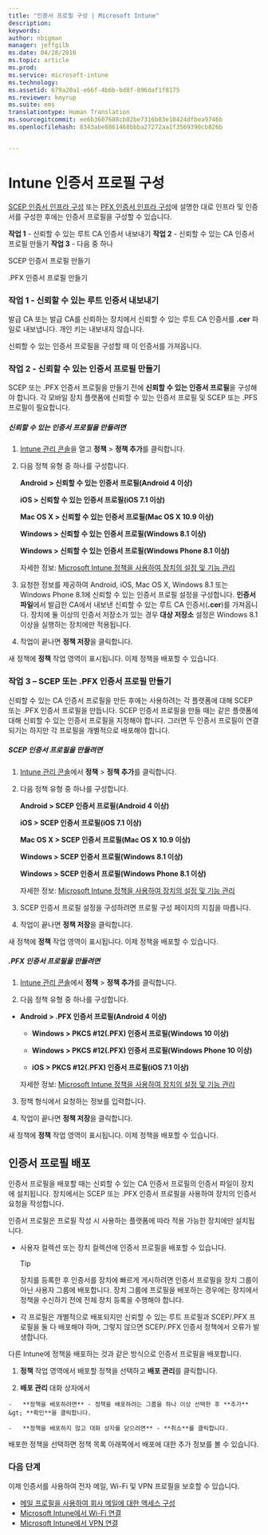 ```yaml
---
title: "인증서 프로필 구성 | Microsoft Intune"
description: 
keywords: 
author: nbigman
manager: jeffgilb
ms.date: 04/28/2016
ms.topic: article
ms.prod: 
ms.service: microsoft-intune
ms.technology: 
ms.assetid: 679a20a1-e66f-4b6b-bd8f-896daf1f8175
ms.reviewer: kmyrup
ms.suite: ems
translationtype: Human Translation
ms.sourcegitcommit: ee6b3607688cb02be7316b83e10424dfbea9746b
ms.openlocfilehash: 8343abe8861468bbba27272aa1f3569390cb826b


---
```


# Intune 인증서 프로필 구성
[SCEP 인증서 인프라 구성](configure-certificate-infrastructure-for-scep.md) 또는 [PFX 인증서 인프라 구성](configure-certificate-infrastructure-for-pfx.md)에 설명한 대로 인프라 및 인증서를 구성한 후에는 인증서 프로필을 구성할 수 있습니다.

**작업 1** - 신뢰할 수 있는 루트 CA 인증서 내보내기 **작업 2** - 신뢰할 수 있는 CA 인증서 프로필 만들기 **작업 3** - 다음 중 하나

SCEP 인증서 프로필 만들기

.PFX 인증서 프로필 만들기

### 작업 1 - 신뢰할 수 있는 루트 인증서 내보내기
발급 CA 또는 발급 CA를 신뢰하는 장치에서 신뢰할 수 있는 루트 CA 인증서를 **.cer** 파일로 내보냅니다. 개인 키는 내보내지 않습니다.

신뢰할 수 있는 인증서 프로필을 구성할 때 이 인증서를 가져옵니다.

### 작업 2 - 신뢰할 수 있는 인증서 프로필 만들기
SCEP 또는 .PFX 인증서 프로필을 만들기 전에 **신뢰할 수 있는 인증서 프로필**을 구성해야 합니다. 각 모바일 장치 플랫폼에 신뢰할 수 있는 인증서 프로필 및 SCEP 또는 .PFS 프로필이 필요합니다.

##### 신뢰할 수 있는 인증서 프로필을 만들려면

1.  [Intune 관리 콘솔](https://manage.microsoft.com)을 열고 **정책** &gt; **정책 추가**를 클릭합니다.

2.  다음 정책 유형 중 하나를 구성합니다.

    **Android &gt; 신뢰할 수 있는 인증서 프로필(Android 4 이상)**

    **iOS &gt; 신뢰할 수 있는 인증서 프로필(iOS 7.1 이상)**

    **Mac OS X &gt; 신뢰할 수 있는 인증서 프로필(Mac OS X 10.9 이상)**

    **Windows &gt; 신뢰할 수 있는 인증서 프로필(Windows 8.1 이상)**

    **Windows &gt; 신뢰할 수 있는 인증서 프로필(Windows Phone 8.1 이상)**

    자세한 정보: [Microsoft Intune 정책을 사용하여 장치의 설정 및 기능 관리](manage-settings-and-features-on-your-devices-with-microsoft-intune-policies.md)

3.  요청한 정보를 제공하여 Android, iOS, Mac OS X, Windows 8.1 또는 Windows Phone 8.1에 신뢰할 수 있는 인증서 프로필 설정을 구성합니다. **인증서 파일**에서 발급한 CA에서 내보낸 신뢰할 수 있는 루트 CA 인증서(**.cer**)를 가져옵니다. 장치에 둘 이상의 인증서 저장소가 있는 경우 **대상 저장소** 설정은 Windows 8.1 이상을 실행하는 장치에만 적용됩니다.


4.  작업이 끝나면 **정책 저장**을 클릭합니다.

새 정책에 **정책** 작업 영역이 표시됩니다. 이제 정책을 배포할 수 있습니다.

### 작업 3 – SCEP 또는 .PFX 인증서 프로필 만들기
신뢰할 수 있는 CA 인증서 프로필을 만든 후에는 사용하려는 각 플랫폼에 대해 SCEP 또는 .PFX 인증서 프로필을 만듭니다. SCEP 인증서 프로필을 만들 때는 같은 플랫폼에 대해 신뢰할 수 있는 인증서 프로필을 지정해야 합니다. 그러면 두 인증서 프로필이 연결되기는 하지만 각 프로필을 개별적으로 배포해야 합니다.

##### SCEP 인증서 프로필을 만들려면

1.  [Intune 관리 콘솔](https://manage.microsoft.com)에서 **정책** &gt; **정책 추가**를 클릭합니다.

2.  다음 정책 유형 중 하나를 구성합니다.

    **Android &gt; SCEP 인증서 프로필(Android 4 이상)**

    **iOS &gt; SCEP 인증서 프로필(iOS 7.1 이상)**

    **Mac OS X &gt; SCEP 인증서 프로필(Mac OS X 10.9 이상)**

    **Windows &gt; SCEP 인증서 프로필(Windows 8.1 이상)**

    **Windows &gt; SCEP 인증서 프로필(Windows Phone 8.1 이상)**

    자세한 정보: [Microsoft Intune 정책을 사용하여 장치의 설정 및 기능 관리](manage-settings-and-features-on-your-devices-with-microsoft-intune-policies.md)

3.  SCEP 인증서 프로필 설정을 구성하려면 프로필 구성 페이지의 지침을 따릅니다.

4.  작업이 끝나면 **정책 저장**을 클릭합니다.

새 정책에 **정책** 작업 영역이 표시됩니다. 이제 정책을 배포할 수 있습니다.

##### .PFX 인증서 프로필을 만들려면

1.  [Intune 관리 콘솔](https://manage.microsoft.com)에서 **정책** &gt; **정책 추가**를 클릭합니다.

2.  다음 정책 유형 중 하나를 구성합니다.



-   **Android &gt; .PFX 인증서 프로필(Android 4 이상)**

    -   **Windows &gt; PKCS #12(.PFX) 인증서 프로필(Windows 10 이상)**

    -   **Windows &gt; PKCS #12(.PFX) 인증서 프로필(Windows Phone 10 이상)**

    -    **iOS > PKCS #12(.PFX) 인증서 프로필(iOS 7.1 이상)**    

    자세한 정보: [Microsoft Intune 정책을 사용하여 장치의 설정 및 기능 관리](manage-settings-and-features-on-your-devices-with-microsoft-intune-policies.md)

3.  정책 형식에서 요청하는 정보를 입력합니다.

4.  작업이 끝나면 **정책 저장**을 클릭합니다.

새 정책에 **정책** 작업 영역이 표시됩니다. 이제 정책을 배포할 수 있습니다.

## 인증서 프로필 배포
인증서 프로필을 배포할 때는 신뢰할 수 있는 CA 인증서 프로필의 인증서 파일이 장치에 설치됩니다. 장치에서는 SCEP 또는 .PFX 인증서 프로필을 사용하여 장치의 인증서 요청을 작성합니다.

인증서 프로필은 프로필 작성 시 사용하는 플랫폼에 따라 적용 가능한 장치에만 설치됩니다.

-   사용자 컬렉션 또는 장치 컬렉션에 인증서 프로필을 배포할 수 있습니다.

    > [!TIP]
    > 장치를 등록한 후 인증서를 장치에 빠르게 게시하려면 인증서 프로필을 장치 그룹이 아닌 사용자 그룹에 배포합니다. 장치 그룹에 프로필을 배포하는 경우에는 장치에서 정책을 수신하기 전에 전체 장치 등록을 수행해야 합니다.

-   각 프로필은 개별적으로 배포되지만 신뢰할 수 있는 루트 프로필과 SCEP/.PFX 프로필을 둘 다 배포해야 하며, 그렇지 않으면 SCEP/.PFX 인증서 정책에서 오류가 발생합니다.

다른 Intune에 정책을 배포하는 것과 같은 방식으로 인증서 프로필을 배포합니다.

1.   **정책** 작업 영역에서 배포할 정책을 선택하고 **배포 관리**를 클릭합니다.

2.   **배포 관리** 대화 상자에서

    -   **정책을 배포하려면** - 정책을 배포하려는 그룹을 하나 이상 선택한 후 **추가** &gt; **확인**을 클릭합니다.

    -   **정책을 배포하지 않고 대화 상자를 닫으려면** - **취소**를 클릭합니다.

배포한 정책을 선택하면 정책 목록 아래쪽에서 배포에 대한 추가 정보를 볼 수 있습니다.
###  다음 단계

이제 인증서를 사용하여 전자 메일, Wi-Fi 및 VPN 프로필을 보호할 수 있습니다.

-  [메일 프로필을 사용하여 회사 메일에 대한 액세스 구성](configure-access-to-corporate-email-using-email-profiles-with-Microsoft-Intune.md)
-  [Microsoft Intune에서 Wi-Fi 연결](wi-fi-connections-in-microsoft-intune.md)
-  [Microsoft Intune에서 VPN 연결](vpn-connections-in-microsoft-intune.md)



<!--HONumber=Jun16_HO4-->


